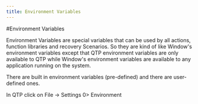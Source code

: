```yaml
---
title: Environment Variables
---
```


#Environment Variables

Environment Variables are special variables that can be used by all actions, function libraries and recovery Scenarios. So they are kind of like Window's environment variables except that QTP environment variables are only available to QTP while Window's environment variables are available to any application running on the system. 

There are built in environment variables (pre-defined) and there are user-defined ones. 

In QTP click on File -> Settings 0> Environment



